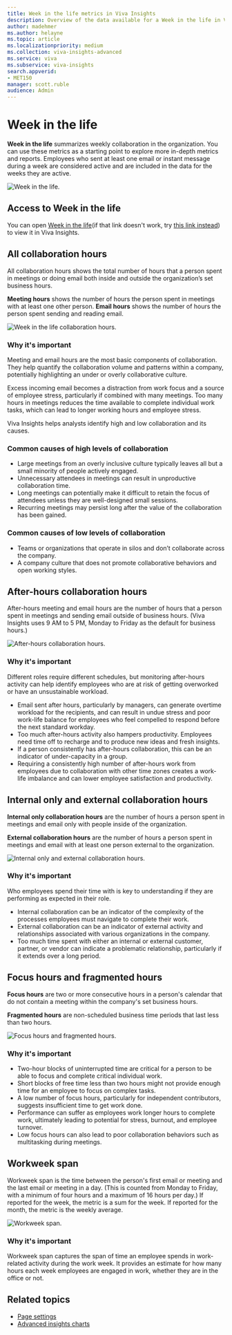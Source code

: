 ```yaml
---
title: Week in the life metrics in Viva Insights
description: Overview of the data available for a Week in the life in Viva Insights
author: madehmer
ms.author: helayne
ms.topic: article
ms.localizationpriority: medium 
ms.collection: viva-insights-advanced 
ms.service: viva 
ms.subservice: viva-insights 
search.appverid: 
- MET150 
manager: scott.ruble
audience: Admin
---
```


# Week in the life

**Week in the life** summarizes weekly collaboration in the organization. You can use these metrics as a starting point to explore more in-depth metrics and reports. Employees who sent at least one email or instant message during a week are considered active and are included in the data for the weeks they are active.

![Week in the life.](../images/wpa/use/week-in-the-life.png)

## Access to Week in the life

You can open [Week in the life](https://workplaceanalytics.office.com/en-us/Home/Innovation/WeekintheLife)(if that link doesn't work, try [this link instead](https://workplaceanalytics-eu.office.com/en-us/Home/Innovation/WeekintheLife)) to view it in Viva Insights.

## All collaboration hours

All collaboration hours shows the total number of hours that a person spent in meetings or doing email both inside and outside the organization’s set business hours.

**Meeting hours** shows the number of hours the person spent in meetings with at least one other person. **Email hours** shows the number of hours the person spent sending and reading email.

![Week in the life collaboration hours.](../images/wpa/use/wl-all-collab-hours.png)

### Why it's important

Meeting and email hours are the most basic components of collaboration. They help quantify the collaboration volume and patterns within a company, potentially highlighting an under or overly collaborative culture.

Excess incoming email becomes a distraction from work focus and a source of employee stress, particularly if combined with many meetings. Too many hours in meetings reduces the time available to complete individual work tasks, which can lead to longer working hours and employee stress.

Viva Insights helps analysts identify high and low collaboration and its causes.  

### Common causes of high levels of collaboration

* Large meetings from an overly inclusive culture typically leaves all but a small minority of people actively engaged.
* Unnecessary attendees in meetings can result in unproductive collaboration time.
* Long meetings can potentially make it difficult to retain the focus of attendees unless they are well-designed small sessions.
* Recurring meetings may persist long after the value of the collaboration has been gained.

### Common causes of low levels of collaboration

* Teams or organizations that operate in silos and don’t collaborate across the company.
* A company culture that does not promote collaborative behaviors and open working styles.

## After-hours collaboration hours

After-hours meeting and email hours are the number of hours that a person spent in meetings and sending email outside of business hours. (Viva Insights uses 9 AM to 5 PM, Monday to Friday as the default for business hours.)

![After-hours collaboration hours.](../images/wpa/use/wl-after-hours-collab-hours.png)

### Why it's important

Different roles require different schedules, but monitoring after-hours activity can help identify employees who are at risk of getting overworked or have an unsustainable workload.

* Email sent after hours, particularly by managers, can generate overtime workload for the recipients, and can result in undue stress and poor work-life balance for employees who feel compelled to respond before the next standard workday.
* Too much after-hours activity also hampers productivity. Employees need time off to recharge and to produce new ideas and fresh insights.
* If a person consistently has after-hours collaboration, this can be an indicator of under-capacity in a group.
* Requiring a consistently high number of after-hours work from employees due to collaboration with other time zones creates a work-life imbalance and can lower employee satisfaction and productivity.

## Internal only and external collaboration hours

**Internal only collaboration hours** are the number of hours a person spent in meetings and email only with people inside of the organization.

**External collaboration hours** are the number of hours a person spent in meetings and email with at least one person external to the organization.

![Internal only and external collaboration hours.](../images/wpa/use/wl-internal-external-collab-hours.png)

### Why it's important

Who employees spend their time with is key to understanding if they are performing as expected in their role.

* Internal collaboration can be an indicator of the complexity of the processes employees must navigate to complete their work.
* External collaboration can be an indicator of external activity and relationships associated with various organizations in the company.
* Too much time spent with either an internal or external customer, partner, or vendor can indicate a problematic relationship, particularly if it extends over a long period.

## Focus hours and fragmented hours

**Focus hours** are two or more consecutive hours in a person's calendar that do not contain a meeting within the company's set business hours.

**Fragmented hours** are non-scheduled business time periods that last less than two hours.

![Focus hours and fragmented hours.](../images/wpa/use/wl-focus-fragmented-hours.png)

### Why it's important

* Two-hour blocks of uninterrupted time are critical for a person to be able to focus and complete critical individual work.
* Short blocks of free time less than two hours might not provide enough time for an employee to focus on complex tasks.
* A low number of focus hours, particularly for independent contributors, suggests insufficient time to get work done.
* Performance can suffer as employees work longer hours to complete work, ultimately leading to potential for stress, burnout, and employee turnover.
* Low focus hours can also lead to poor collaboration behaviors such as multitasking during meetings.

## Workweek span

Workweek span is the time between the person's first email or meeting and the last email or meeting in a day. (This is counted from Monday to Friday, with a minimum of four hours and a maximum of 16 hours per day.) If reported for the week, the metric is a sum for the week. If reported for the month, the metric is the weekly average.

![Workweek span.](../images/wpa/use/wl-workweek-span.png)

### Why it's important

Workweek span captures the span of time an employee spends in work-related activity during the work week. It provides an estimate for how many hours each week employees are engaged in work, whether they are in the office or not.

## Related topics

* [Page settings](../use/explore-page-settings.md)
* [Advanced insights charts](../use/chart-types.md)
